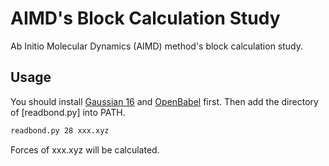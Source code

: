 # AIMD's Block Calculation Study
Ab Initio Molecular Dynamics (AIMD) method's block calculation study.

## Usage
You should install [Gaussian 16](http://gaussian.com/gaussian16/) and [OpenBabel](http://openbabel.org) first. Then add the directory of [readbond.py] into PATH.
```sh
readbond.py 28 xxx.xyz
```
Forces of xxx.xyz will be calculated.
